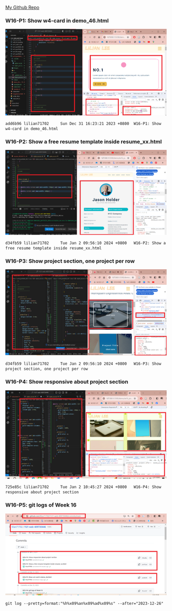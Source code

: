 [My Github Repo](https://github.com/lilian71702/1121-web-409730446)

### W16-P1: Show w4-card in demo_46.html
 
![](w16-p1.png)
 
```
add6b96 lilian71702     Sun Dec 31 16:23:21 2023 +0800  W16-P1: Show w4-card in demo_46.html
```

### W16-P2: Show a free resume template inside resume_xx.html
 
![](w16-p2.png)
 
```
d34fb59 lilian71702     Tue Jan 2 09:56:10 2024 +0800   W16-P2: Show a free resume template inside resume_xx.html
```
### W16-P3: Show project section, one project per row
 
![](w16-p3.png)
 
```
d34fb59 lilian71702     Tue Jan 2 09:56:10 2024 +0800   W16-P3: Show project section, one project per row
```

### W16-P4: Show responsive about project section
 
![](w16-p4.png)
 
```
725e85c lilian71702     Tue Jan 2 10:45:27 2024 +0800   W16-P4: Show responsive about project section
```
 
### W16-P5: git logs of Week 16
 
![](w16-p5.png)
 
```
git log --pretty=format:"%h%x09%an%x09%ad%x09%s" --after="2023-12-26"

```